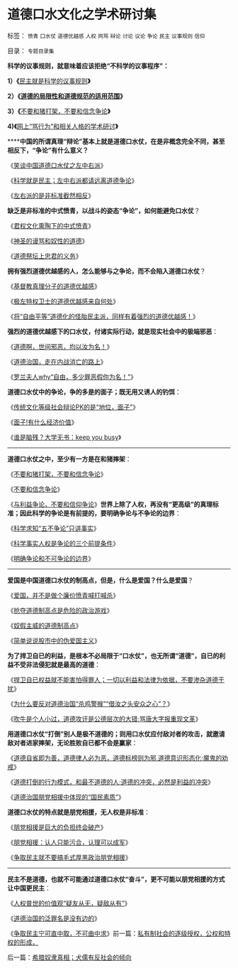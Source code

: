 # 道德口水文化之学术研讨集

标签： `愤青` `口水仗` `道德优越感` `人权` `网骂` `辩论` `讨论` `议论` `争论` `民主` `议事规则` `信仰` 

目录： `专题目录集`

**科学的议事规则，就意味着应该拒绝“不科学的议事程序”：**

**1）《**[民主就是科学的议事规则](../../../2009/6/17/民主就是科学的议事规则.md)**》**

******2）《**[道德的局限性和道德规范的适用范围](../../../2009/11/19/道德的局限性和道德规范的适用范围.md)**》**

**3）《**[不要和猪打架，不要和信念争论](../../../2009/12/14/和猪打架，和信念争论（不是信仰）.md)**》**

**4)《**[网上“骂行为”和相关人格的学术研讨](../../../2010/7/31/网上“骂行为”和相关人格的学术研讨.md)**》**

******中国的所谓真理“辩论”基本上就是道德口水仗，在是非概念完全不同，甚至相反下，“争论”有什么意义？**

《[笑谈中国道德口水仗之左中右派](../../../2009/1/28/笑谈中国道德口水仗之左中右派.md)》

《[科学就是民主；左中右派都请远离道德争论](http://blog.sina.com.cn/s/blog_5563a64d0100c3aq.html)》

《[左右派的是非标准截然相反](../../../2009/10/9/完全相反的是非标准.md)》



**缺乏是非标准的中式愤青，以战斗的姿态“争论”，如何能避免口水仗**？

《[君权文化熏陶下的中式愤青](../../../2008/8/23/君权文化熏陶下的中式愤青.md)》

《[神圣的谩骂和奴性的道德](../../../2009/4/12/神圣的愤怒谩骂和奴性的道德.md)》

《[道德祭坛上忠君的义务](../../../2009/3/25/中国式诡辩：道德祭坛上忠君的义务.md)》



**拥有强烈道德优越感的人，怎么能够与之争论，而不会陷入道德口水仗**？

《[基督教真理分子的道德优越感](../../../2010/5/21/基督教个人主义价值观简史.md)》

《[极左特权卫士的道德优越感来自何处](../../../2009/7/26/极左特权卫士的道德优越感来自何处.md)》

《[将“自由平等”道德化的怪胎民主派，同样有着强烈的道德优越感！](../../../2010/3/18/“自由平等”同样是极权主义的有效工具！.md)》



**强烈的道德优越感下的口水仗，付诸实际行动，就是现实社会中的极端邪恶**：

《[道德啊，世间邪恶，均以汝为名！](../../../2008/6/3/道德啊，世间邪恶，均以汝为名！.md)》

《[道德治国，走在内战消亡的路上](../../../2008/7/30/道德治国，走在内战消亡的路上.md)》

《[罗兰夫人why“自由，多少罪恶假你为名！”](http://darthvad.blog.sohu.com/136672979.html)》



**道德口水仗中的争论，争的多是的面子；既无用又诱人的钓饵**：

《[传统文化等级社会辩论PK的是“地位，面子”](../../../2010/6/11/传统文化等级社会的pK&quot;辩论&quot;.md)》

《[面子!有什么经济价值](../../../2010/1/10/个人的权威,面子!有什么经济价值.md)》

《[谁是脑残？大学无书：keep you busy](../../../2010/1/6/读而不知书不如改读佛经.md)》

****

**道德口水仗之中，至少有一方是在和猪摔架**：

《[不要和猪打架，不要和信念争论](../../../2009/12/14/和猪打架，和信念争论（不是信仰）.md)》

《[不要和信念争论](../../../2009/12/14/不要和信念争论.md)》

《[与利益争论，不要和信仰争论](../../../2010/6/26/个人主义是精诚合作的前提，民主宪政的唯一途径.md)》**世界上除了人权，再没有“更高级”的真理标准；因此科学的争论是有前提的，要明确争论与不争论的边界**：

《[科学求知“五不争论”只讲事实](../../../2009/11/24/科学求知“五不争论”只讲事实.md)》

《[科学事实人权是争论的三个前提条件](http://blog.sina.com.cn/s/blog_5563a64d0100fucx.html)》

《[明确争论和不可争论的边界](../../../2009/12/13/明确争论和不可争论的边界.md)》

****

**爱国是中国道德口水仗的制高点，但是，什么是爱国？什么是爱国**？

《[爱国，并不是做个廉价愤青喊打喊杀](../../../2008/11/10/爱国，并不是做个廉价愤青喊打喊杀.md)》

《[抢夺道德制高点是危险的政治游戏](../../../2009/6/10/抢夺道德制高点是危险的政治游戏.md)》

《[奴假主威的道德制高点](../../../2009/10/8/奴假虎威的道德制高点.md)》

《[简单说说股市中的伪爱国主义](../../../2008/4/10/简单说说股市中的伪爱国主义.md)》

**为了捍卫自已的利益，是根本不必局限于“口水仗”，也无所谓“道德”，自已的利益不受非法侵犯就是最高的道德**：

《[捍卫自已权益就不能害怕得罪人；一切以利益和法律为依据，不要渗杂道德干扰](../../../2010/7/29/捍卫自已权益就不能害怕得罪人.md)》

《[为什么要反对道德治国“杀鸡警猴”“借汝之头安众之心”？](../../../2010/7/28/为什么要反对“杀鸡警猴”“借汝之头安众之心”？.md)》

《[吹牛是个人小过，道德攻讦是公德层次的大错;骂唐大字报重现文革](../../../2010/7/22/唐骏吹牛是小过，文革攻讦是大错.md)》



**用道德口水仗“打倒”别人是极不道德的；则用口水仗应付敌对者的攻击，就邀请敌对者进家摔架，无论胜败自已都不会是赢家**：

《[道德自省即为善，道德律人必为恶，道德标榜则为邪,道德意识形态化;魔鬼的劝戒](../../../2010/6/27/道德自省即为善，道德律人必为恶,道德标榜则为邪.md)》

《[道德打倒的行为模式，和最不道德的人;道德的冲突，必然是利益的冲突](../../../2010/6/23/“讲道德者”最缺德.md)》

《[道德治国朋党相援中体现的“国民素质”](../../../2010/4/16/朋党相援之“你是咱们一伙的吗”.md)》



**道德口水仗的特点就是朋党相援，无人权是非标准**：

《[朋党相援是巨大的负担终会破产](../../../2010/6/25/政治家是开发政治利益的专家.md)》

《[朋党相援：认人只能污合，认理可以成军](../../../2010/4/26/认人只能污合，认理可以成军.md)》

《[争取民主就不要搞毛式厚黑政治朋党相援](../../../2009/9/20/争取民主就不要搞毛式厚黑政治.md)》

****

**民主不是道德，也就不可能通过道德口水仗“奋斗”，更不可能以朋党相援的方式让中国更民主**：

《[人权普世的价值观“疑友从无，疑敌从有”](../../../2010/7/29/没有共同利益，请不要急忙以身相许！.md)》

《[道德治国的泛罪名是没有边的](../../../2010/7/28/道德治国的泛罪名是没有边的.md)》

《[争取民主宁可直中取，不可曲中求](http://darthvad.blog.sohu.com/132380956.html)》前一篇：[私有制社会的逐级授权，公权和特权的形成，](../../../2010/8/6/私有制社会的逐级授权，公权和特权的形成，.md)

后一篇：[希腊奴隶真相；犬儒有反社会的倾向](../../../2010/8/7/希腊奴隶真相；犬儒有反社会的倾向.md)